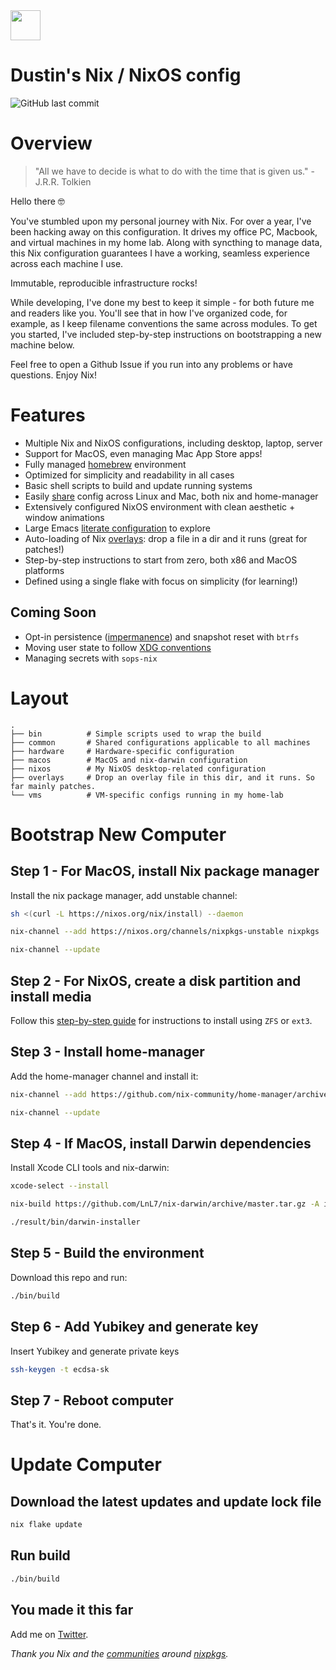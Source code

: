 <img src="https://user-images.githubusercontent.com/1292576/190241835-41469235-f65d-4d4b-9760-372cdff7a70f.png" width="48">

# Dustin's Nix / NixOS config
![GitHub last commit](https://img.shields.io/github/last-commit/dustinlyons/nixos-config?style=plastic)

# Overview
> "All we have to decide is what to do with the time that is given us." - J.R.R. Tolkien

Hello there 🤓

You've stumbled upon my personal journey with Nix. For over a year, I've been hacking away on this configuration. It drives my office PC, Macbook, and virtual machines in my home lab. Along with syncthing to manage data, this Nix configuration guarantees I have a working, seamless experience across each machine I use. 

Immutable, reproducible infrastructure rocks!

While developing, I've done my best to keep it simple - for both future me and readers like you. You'll see that in how I've organized code, for example, as I keep filename conventions the same across modules. To get you started, I've included step-by-step instructions on bootstrapping a new machine below.

Feel free to open a Github Issue if you run into any problems or have questions. Enjoy Nix!

# Features
* Multiple Nix and NixOS configurations, including desktop, laptop, server
* Support for MacOS, even managing Mac App Store apps!
* Fully managed [homebrew](https://github.com/dustinlyons/nixos-config/blob/main/macos/home-manager.nix#L51) environment
* Optimized for simplicity and readability in all cases 
* Basic shell scripts to build and update running systems
* Easily [share](https://github.com/dustinlyons/nixos-config/tree/main/common) config across Linux and Mac, both nix and home-manager
* Extensively configured NixOS environment with clean aesthetic + window animations
* Large Emacs [literate configuration](https://github.com/dustinlyons/nixos-config/blob/main/common/config/emacs/Emacs.org) to explore
* Auto-loading of Nix [overlays](https://github.com/dustinlyons/nixos-config/tree/main/overlays): drop a file in a dir and it runs (great for patches!)
* Step-by-step instructions to start from zero, both x86 and MacOS platforms
* Defined using a single flake with focus on simplicity (for learning!)

## Coming Soon
* Opt-in persistence ([impermanence](https://github.com/nix-community/impermanence)) and snapshot reset with `btrfs`
* Moving user state to follow [XDG conventions](https://specifications.freedesktop.org/basedir-spec/basedir-spec-latest.html)
* Managing secrets with `sops-nix`

# Layout

```
.
├── bin          # Simple scripts used to wrap the build
├── common       # Shared configurations applicable to all machines
├── hardware     # Hardware-specific configuration
├── macos        # MacOS and nix-darwin configuration
├── nixos        # My NixOS desktop-related configuration
├── overlays     # Drop an overlay file in this dir, and it runs. So far mainly patches.
└── vms          # VM-specific configs running in my home-lab
```

# Bootstrap New Computer

## Step 1 - For MacOS, install Nix package manager
Install the nix package manager, add unstable channel:
```sh
sh <(curl -L https://nixos.org/nix/install) --daemon
```
```sh
nix-channel --add https://nixos.org/channels/nixpkgs-unstable nixpkgs
```
```sh
nix-channel --update
```

## Step 2 - For NixOS, create a disk partition and install media
Follow this [step-by-step guide](https://github.com/dustinlyons/nixos-config/blob/main/vm/README.md) for instructions to install using `ZFS` or `ext3`.


## Step 3 - Install home-manager
Add the home-manager channel and install it:
```sh
nix-channel --add https://github.com/nix-community/home-manager/archive/master.tar.gz home-manager
```
```sh
nix-channel --update
```

## Step 4 - If MacOS, install Darwin dependencies
Install Xcode CLI tools and nix-darwin:
```sh
xcode-select --install
```
```sh
nix-build https://github.com/LnL7/nix-darwin/archive/master.tar.gz -A installer
```
```sh
./result/bin/darwin-installer
```

## Step 5 - Build the environment
Download this repo and run:
```sh
./bin/build
```

## Step 6 - Add Yubikey and generate key
Insert Yubikey and generate private keys
```sh
ssh-keygen -t ecdsa-sk
```

## Step 7 - Reboot computer
That's it. You're done.

# Update Computer

## Download the latest updates and update lock file
```sh
nix flake update
```
## Run  build
```sh
./bin/build
```

## You made it this far
Add me on [Twitter](https://twitter.com/dustinhlyons).

_Thank you Nix and the [communities](https://github.com/nix-community/emacs-overlay) around [nixpkgs](https://github.com/NixOS/nixpkgs)._
